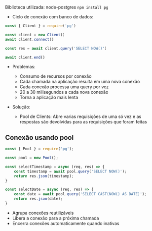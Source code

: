 Biblioteca utilizada: node-postgres
`npm install pg`

- Ciclo de conexão com banco de dados:

```js
const { Client } = require('pg')

const client = new Client()
await client.connect()

const res = await client.query('SELECT NOW()')

await client.end()
```

- Problemas:
	- Consumo de recursos por conexão
	- Cada chamada na aplicação resulta em uma nova conexão
	- Cada conexão processa uma query por vez
	- 20 a 30 milisegundos a cada nova conexão
	- Torna a aplicação mais lenta

- Solução:
	- Pool de Clients: Abre varias requisições de uma só vez e as respostas são devolvidas para as requisições que foram feitas

## Conexão usando pool

```js
const { Pool } = require('pg');

const pool = new Pool();

const selectTimestamp = async (req, res) => {
	const timestamp = await pool.query('SELECT NOW()');
	return res.json(timestamp);
}

const selectDate = async (req, res) => {
	const date = await pool.query('SELECT CAST(NOW() AS DATE)');
	return res.json(date);
}
```

- Agrupa conexões reutilizáveis
- Libera a conexão para a próxima chamada
- Encerra conexões automaticamente quando inativas